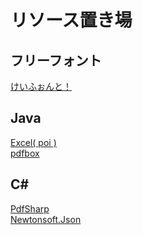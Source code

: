 # リソース置き場

## フリーフォント
[けいふぉんと！](http://font.sumomo.ne.jp/font_1.html)

## Java 
[Excel( poi )](https://dlcdn.apache.org/poi/release/bin/)\
[pdfbox](https://www.apache.org/dyn/closer.lua/pdfbox/2.0.24/pdfbox-app-2.0.24.jar)

## C#
[PdfSharp](https://www.nuget.org/packages/PdfSharp/)\
[Newtonsoft.Json](https://www.nuget.org/packages/Newtonsoft.Json/)